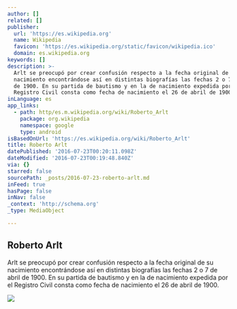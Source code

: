 ```yaml
---
author: []
related: []
publisher:
  url: 'https://es.wikipedia.org'
  name: Wikipedia
  favicon: 'https://es.wikipedia.org/static/favicon/wikipedia.ico'
  domain: es.wikipedia.org
keywords: []
description: >-
  Arlt se preocupó por crear confusión respecto a la fecha original de su
  nacimiento encontrándose así en distintas biografías las fechas 2 o 7 de abril
  de 1900. En su partida de bautismo y en la de nacimiento expedida por el
  Registro Civil consta como fecha de nacimiento el 26 de abril de 1900.
inLanguage: es
app_links:
  - path: http/es.m.wikipedia.org/wiki/Roberto_Arlt
    package: org.wikipedia
    namespace: google
    type: android
isBasedOnUrl: 'https://es.wikipedia.org/wiki/Roberto_Arlt'
title: Roberto Arlt
datePublished: '2016-07-23T00:20:11.098Z'
dateModified: '2016-07-23T00:19:48.840Z'
via: {}
starred: false
sourcePath: _posts/2016-07-23-roberto-arlt.md
inFeed: true
hasPage: false
inNav: false
_context: 'http://schema.org'
_type: MediaObject

---
```

<article style=""><h1>Roberto Arlt</h1><p>Arlt se preocupó por crear confusión respecto a la fecha original de su nacimiento encontrándose así en distintas biografías las fechas 2 o 7 de abril de 1900. En su partida de bautismo y en la de nacimiento expedida por el Registro Civil consta como fecha de nacimiento el 26 de abril de 1900.</p><img src="https://upload.wikimedia.org/wikipedia/commons/thumb/3/3d/Acta_de_bautismo_de_Roberto_Arlt.jpg/220px-Acta_de_bautismo_de_Roberto_Arlt.jpg" /></article>